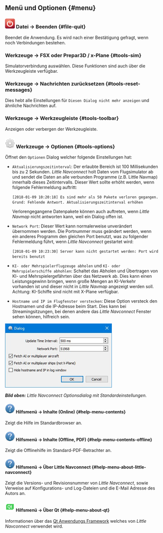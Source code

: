 ## Menü und Optionen {#menu}

### ![Quit](../images/icons/application-exit.png "Quit") Datei -&gt; Beenden {#file-quit}

Beendet die Anwendung. Es wird nach einer Bestätigung gefragt, wenn noch Verbindungen bestehen.

### Werkzeuge -&gt; FSX oder Prepar3D / x-Plane {#tools-sim}

Simulatorverbindung auswählen. Diese Funktionen sind auch über die Werkzeugleiste verfügbar.

### Werkzeuge -&gt; Nachrichten zurücksetzen {#tools-reset-messages}

Dies hebt alle Einstellungen für `Diesen Dialog nicht mehr anzeigen` und ähnliche Nachrichten auf.

### Werkzeuge -&gt; Werkzeugleiste {#tools-toolbar}

Anzeigen oder verbergen der Werkzeugleiste.

### ![Optionen](../images/icons/settings.png "Optionen") Werkzeuge -&gt; Optionen {#tools-options}

Öffnet den `Optionen` Dialog welcher folgende Einstellungen hat:
<!--	TODO bitte die im Programm verwendeten Bezeichnungen und Fehlermeldungen einsetzen-->
* `Aktualisierungszeitinterval`: Der erlaubte Bereich ist 100 Millisekunden bis zu 2 Sekunden. _Little Navconnect_ holt Daten vom Flugsimulator ab und sendet die Daten an alle verbunden Programme (z.B. Little Navmap) innerhalb dieses Zeitintervalls. Dieser Wert sollte erhöht werden, wenn folgende Fehlermeldung auftritt:

  `[2018-01-09 10:20:18] Es sind mehr als 50 Pakete verloren gegangen. Grund: Fehlende Antwort. Aktualisierungszeitinterval erhöhen`

  Verlorengegangene Datenpakete können auch auftreten, wenn _Little Navmap_ nicht antworten kann, weil ein Dialog offen ist.

* `Network Port`: Dieser Wert kann normalerweise unverändert übernommen werden. Die Portnummer muss geändert werden, wenn ein anderes Programm den gleichen Port benutzt, was zu folgender Fehlermeldung führt, wenn _Little Navconnect_ gestartet wird:

  `[2018-01-09 10:23:30] Server kann nicht gestartet werden: Port wird bereits benutzt`

* `KI- oder Mehrspielerflugzeuge abholen` und `KI- oder Mehrspielerschiffe abhohlen`: Schaltet das Abholen und Übertragen von KI- und Mehrspielergefährten über das Netzwerk ab. Dies kann einen Leistungsgewinn bringen, wenn große Mengen an KI-Verkehr vorhanden ist und dieser nicht in _Little Navmap_ angezeigt werden soll. Achtung: KI-Schiffe sind nicht mit X-Plane verfügbar.

* `Hostname und IP im Flugfenster verstecken`: Diese Option versteck den Hostnamen und die IP-Adresse beim Start. Dies kann bei Streamingsitzungen, bei denen andere das _Little Navconnect_ Fenster sehen können, hilfreich sein.

![Little Navconnect Options Dialog](../images/options.jpg "Little Navconnect Options Dialog")

_**Bild oben:** Little Navconnect Optionsdialog mit Standardeinstellungen._

#### ![Help](../images/icons/help.png "Help") Hilfsmenü -&gt; Inhalte \(Online\) {#help-menu-contents}

Zeigt die Hilfe im Standardbrowser an.

#### ![Help](../images/icons/help.png "Help") Hilfsmenü -&gt; Inhalte \(Offline, PDF\) {#help-menu-contents-offline}

Zeigt die Offlinehilfe im Standard-PDF-Betrachter an.

#### ![Help](../images/icons/help.png "Help") Hilfsmenü -&gt; Über Little Navconnect {#help-menu-about-little-navconnect}

Zeigt die Versions- und Revisionsnummer von _Little Navconnect_, sowie Verweise auf Konfigurations- und Log-Dateien und die E-Mail Adresse des Autors an.

#### ![About Qt](../images/icons/qticon.png "About Qt") Hilfsmenü -&gt; Über Qt {#help-menu-about-qt}

Informationen über das [Qt Anwendungs Framework](https://www.qt.io) welches von _Little Navconnect_ verwendet wird.

